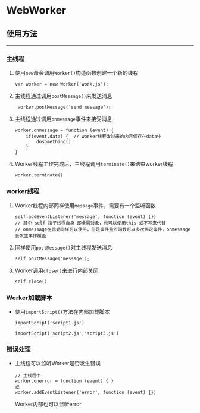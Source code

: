 # WebWorker

## 使用方法
---
### 主线程

1. 使用`new`命令调用`Worker()`构造函数创建一个新的线程
   
    ```
    var worker = new Worker('work.js');
    ```

2. 主线程通过调用`postMessage()`来发送消息
   
   ```
    worker.postMessage('send message');
    ```

3. 主线程通过调用`onmessage`事件来接受消息
   
    ```
    worker.onmessage = function (event) {
        if(event.data) {  // worker线程发过来的内容保存在data中
            dosomething()          
        }
    }
    ```

4. Worker线程工作完成后，主线程调用`terminate()`来结束worker线程
   
    ```
    worker.terminate()
    ```

### worker线程

1. Worker线程内部同样使用`message`事件，需要有一个监听函数
  
    ```
    self.addEventListener('message', function (event) {})
    // 其中 self 指子线程自身 即全局对象，也可以使用this 或不写来代替
    // onmessage在此处同样可以使用，但是事件监听函数可以多次绑定事件，onmessage会发生事件覆盖
    ```

2. 同样使用`postMessage()`对主线程发送消息
 
    ```
    self.postMessage('message');
    ```

3. Worker调用`close()`来进行内部关闭
  
    ```
    self.close()
    ```

### Worker加载脚本

- 使用`importScript()`方法在内部加载脚本
   
    ```
    importScript('script1.js')

    importScript('script2.js','script3.js')
    ```

### 错误处理

- 主线程可以监听Worker是否发生错误

    ```
    // 主线程中
    worker.onerror = function (event) { }
    或
    worker.addEventListener('error', function (event) {})
    ```
    
    Worker内部也可以监听error

    
